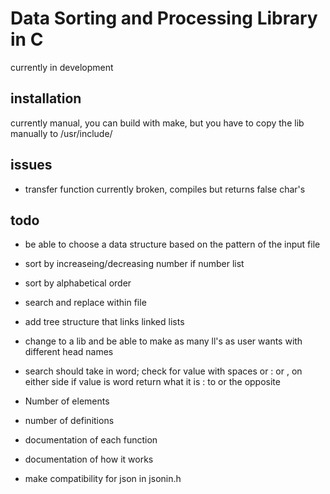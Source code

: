 # Data Sorting and Processing Library in C
currently in development

## installation
currently manual, you can build with make, but you have to copy the lib manually
to /usr/include/

## issues
* transfer function currently broken, compiles but returns false char's

## todo
* be able to choose a data structure based on the pattern of the input file
* sort by increaseing/decreasing number if number list
* sort by alphabetical order
* search and replace within file
* add tree structure that links linked lists
* change to a lib and be able to make as many ll's as user wants with different
  head names
* search should take in word; check for value with spaces or : or , on either side
    if value is word return what it is : to or the opposite
* Number of elements
* number of definitions
* documentation of each function
* documentation of how it works

* make compatibility for json in jsonin.h
